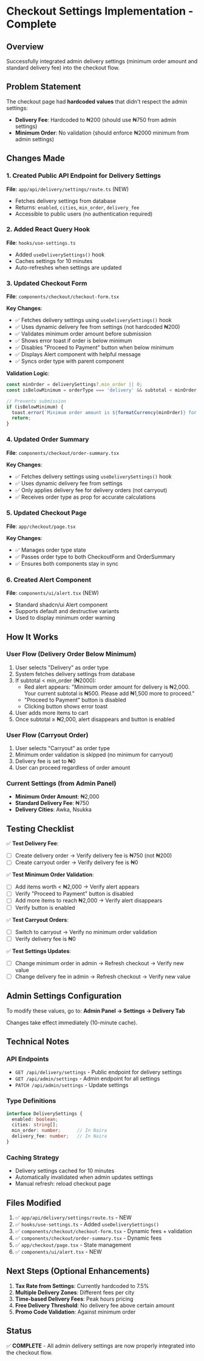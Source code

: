 # Checkout Settings Implementation - Complete

## Overview
Successfully integrated admin delivery settings (minimum order amount and standard delivery fee) into the checkout flow.

## Problem Statement
The checkout page had **hardcoded values** that didn't respect the admin settings:
- **Delivery Fee**: Hardcoded to ₦200 (should use ₦750 from admin settings)
- **Minimum Order**: No validation (should enforce ₦2000 minimum from admin settings)

## Changes Made

### 1. Created Public API Endpoint for Delivery Settings
**File**: `app/api/delivery/settings/route.ts` (NEW)
- Fetches delivery settings from database
- Returns: `enabled`, `cities`, `min_order`, `delivery_fee`
- Accessible to public users (no authentication required)

### 2. Added React Query Hook
**File**: `hooks/use-settings.ts`
- Added `useDeliverySettings()` hook
- Caches settings for 10 minutes
- Auto-refreshes when settings are updated

### 3. Updated Checkout Form
**File**: `components/checkout/checkout-form.tsx`

**Key Changes**:
- ✅ Fetches delivery settings using `useDeliverySettings()` hook
- ✅ Uses dynamic delivery fee from settings (not hardcoded ₦200)
- ✅ Validates minimum order amount before submission
- ✅ Shows error toast if order is below minimum
- ✅ Disables "Proceed to Payment" button when below minimum
- ✅ Displays Alert component with helpful message
- ✅ Syncs order type with parent component

**Validation Logic**:
```typescript
const minOrder = deliverySettings?.min_order || 0;
const isBelowMinimum = orderType === 'delivery' && subtotal < minOrder;

// Prevents submission
if (isBelowMinimum) {
  toast.error(`Minimum order amount is ${formatCurrency(minOrder)} for delivery`);
  return;
}
```

### 4. Updated Order Summary
**File**: `components/checkout/order-summary.tsx`

**Key Changes**:
- ✅ Fetches delivery settings using `useDeliverySettings()` hook
- ✅ Uses dynamic delivery fee from settings
- ✅ Only applies delivery fee for delivery orders (not carryout)
- ✅ Receives order type as prop for accurate calculations

### 5. Updated Checkout Page
**File**: `app/checkout/page.tsx`

**Key Changes**:
- ✅ Manages order type state
- ✅ Passes order type to both CheckoutForm and OrderSummary
- ✅ Ensures both components stay in sync

### 6. Created Alert Component
**File**: `components/ui/alert.tsx` (NEW)
- Standard shadcn/ui Alert component
- Supports default and destructive variants
- Used to display minimum order warning

## How It Works

### User Flow (Delivery Order Below Minimum)
1. User selects "Delivery" as order type
2. System fetches delivery settings from database
3. If subtotal < min_order (₦2000):
   - Red alert appears: "Minimum order amount for delivery is ₦2,000. Your current subtotal is ₦500. Please add ₦1,500 more to proceed."
   - "Proceed to Payment" button is disabled
   - Clicking button shows error toast
4. User adds more items to cart
5. Once subtotal ≥ ₦2,000, alert disappears and button is enabled

### User Flow (Carryout Order)
1. User selects "Carryout" as order type
2. Minimum order validation is skipped (no minimum for carryout)
3. Delivery fee is set to ₦0
4. User can proceed regardless of order amount

### Current Settings (from Admin Panel)
- **Minimum Order Amount**: ₦2,000
- **Standard Delivery Fee**: ₦750
- **Delivery Cities**: Awka, Nsukka

## Testing Checklist

✅ **Test Delivery Fee**:
- [ ] Create delivery order → Verify delivery fee is ₦750 (not ₦200)
- [ ] Create carryout order → Verify delivery fee is ₦0

✅ **Test Minimum Order Validation**:
- [ ] Add items worth < ₦2,000 → Verify alert appears
- [ ] Verify "Proceed to Payment" button is disabled
- [ ] Add more items to reach ₦2,000 → Verify alert disappears
- [ ] Verify button is enabled

✅ **Test Carryout Orders**:
- [ ] Switch to carryout → Verify no minimum order validation
- [ ] Verify delivery fee is ₦0

✅ **Test Settings Updates**:
- [ ] Change minimum order in admin → Refresh checkout → Verify new value
- [ ] Change delivery fee in admin → Refresh checkout → Verify new value

## Admin Settings Configuration

To modify these values, go to:
**Admin Panel → Settings → Delivery Tab**

Changes take effect immediately (10-minute cache).

## Technical Notes

### API Endpoints
- `GET /api/delivery/settings` - Public endpoint for delivery settings
- `GET /api/admin/settings` - Admin endpoint for all settings
- `PATCH /api/admin/settings` - Update settings

### Type Definitions
```typescript
interface DeliverySettings {
  enabled: boolean;
  cities: string[];
  min_order: number;      // In Naira
  delivery_fee: number;   // In Naira
}
```

### Caching Strategy
- Delivery settings cached for 10 minutes
- Automatically invalidated when admin updates settings
- Manual refresh: reload checkout page

## Files Modified
1. ✅ `app/api/delivery/settings/route.ts` - NEW
2. ✅ `hooks/use-settings.ts` - Added `useDeliverySettings()`
3. ✅ `components/checkout/checkout-form.tsx` - Dynamic fees + validation
4. ✅ `components/checkout/order-summary.tsx` - Dynamic fees
5. ✅ `app/checkout/page.tsx` - State management
6. ✅ `components/ui/alert.tsx` - NEW

## Next Steps (Optional Enhancements)

1. **Tax Rate from Settings**: Currently hardcoded to 7.5%
2. **Multiple Delivery Zones**: Different fees per city
3. **Time-based Delivery Fees**: Peak hours pricing
4. **Free Delivery Threshold**: No delivery fee above certain amount
5. **Promo Code Validation**: Against minimum order

## Status
✅ **COMPLETE** - All admin delivery settings are now properly integrated into the checkout flow.

